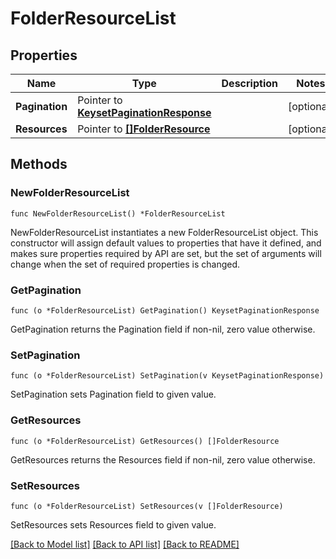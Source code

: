 # FolderResourceList

## Properties

Name | Type | Description | Notes
------------ | ------------- | ------------- | -------------
**Pagination** | Pointer to [**KeysetPaginationResponse**](KeysetPaginationResponse.md) |  | [optional] 
**Resources** | Pointer to [**[]FolderResource**](FolderResource.md) |  | [optional] 

## Methods

### NewFolderResourceList

`func NewFolderResourceList() *FolderResourceList`

NewFolderResourceList instantiates a new FolderResourceList object.
This constructor will assign default values to properties that have it defined,
and makes sure properties required by API are set, but the set of arguments
will change when the set of required properties is changed.

### GetPagination

`func (o *FolderResourceList) GetPagination() KeysetPaginationResponse`

GetPagination returns the Pagination field if non-nil, zero value otherwise.

### SetPagination

`func (o *FolderResourceList) SetPagination(v KeysetPaginationResponse)`

SetPagination sets Pagination field to given value.

### GetResources

`func (o *FolderResourceList) GetResources() []FolderResource`

GetResources returns the Resources field if non-nil, zero value otherwise.

### SetResources

`func (o *FolderResourceList) SetResources(v []FolderResource)`

SetResources sets Resources field to given value.


[[Back to Model list]](../README.md#documentation-for-models) [[Back to API list]](../README.md#documentation-for-api-endpoints) [[Back to README]](../README.md)


